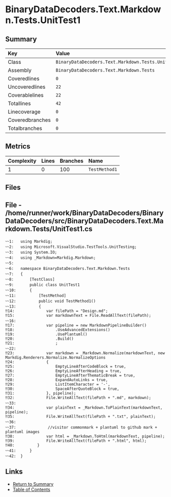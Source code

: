 ﻿# BinaryDataDecoders.Text.Markdown.Tests.UnitTest1

## Summary

| Key             | Value                                              |
| :-------------- | :------------------------------------------------- |
| Class           | `BinaryDataDecoders.Text.Markdown.Tests.UnitTest1` |
| Assembly        | `BinaryDataDecoders.Text.Markdown.Tests`           |
| Coveredlines    | `0`                                                |
| Uncoveredlines  | `22`                                               |
| Coverablelines  | `22`                                               |
| Totallines      | `42`                                               |
| Linecoverage    | `0`                                                |
| Coveredbranches | `0`                                                |
| Totalbranches   | `0`                                                |

## Metrics

| Complexity | Lines | Branches | Name          |
| :--------- | :---- | :------- | :------------ |
| 1          | 0     | 100      | `TestMethod1` |

## Files

## File - /home/runner/work/BinaryDataDecoders/BinaryDataDecoders/src/BinaryDataDecoders.Text.Markdown.Tests/UnitTest1.cs

```CSharp
〰1:   using Markdig;
〰2:   using Microsoft.VisualStudio.TestTools.UnitTesting;
〰3:   using System.IO;
〰4:   using _Markdown=Markdig.Markdown;
〰5:   
〰6:   namespace BinaryDataDecoders.Text.Markdown.Tests
〰7:   {
〰8:       [TestClass]
〰9:       public class UnitTest1
〰10:      {
〰11:          [TestMethod]
〰12:          public void TestMethod1()
〰13:          {
‼14:              var filePath = "Design.md";
‼15:              var markdownText = File.ReadAllText(filePath);
〰16:  
‼17:              var pipeline = new MarkdownPipelineBuilder()
‼18:                  .UseAdvancedExtensions()
‼19:                  .UsePlantuml()
‼20:                  .Build()
‼21:                  ;
〰22:  
‼23:              var markdown = _Markdown.Normalize(markdownText, new Markdig.Renderers.Normalize.NormalizeOptions
‼24:              {
‼25:                  EmptyLineAfterCodeBlock = true,
‼26:                  EmptyLineAfterHeading = true,
‼27:                  EmptyLineAfterThematicBreak = true,
‼28:                  ExpandAutoLinks = true,
‼29:                  ListItemCharacter = '-',
‼30:                  SpaceAfterQuoteBlock = true,
‼31:              }, pipeline);
‼32:              File.WriteAllText(filePath + ".md", markdown);
〰33:  
‼34:              var plainText = _Markdown.ToPlainText(markdownText, pipeline);
‼35:              File.WriteAllText(filePath + ".txt", plainText);
〰36:  
〰37:              //visitor commonmark + plantuml to github mark + plantuml images
‼38:              var html = _Markdown.ToHtml(markdownText, pipeline);
‼39:              File.WriteAllText(filePath + ".html", html);
‼40:          }
〰41:      }
〰42:  }
```

## Links

* [Return to Summary](Summary.md)
* [Table of Contents](../TOC.md)

